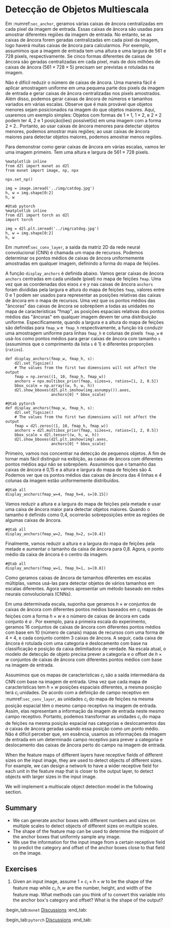 # Detecção de Objetos Multiescala


Em :numref:`sec_anchor`, geramos várias caixas de âncora centralizadas em cada pixel da imagem de entrada. Essas caixas de âncora são usadas para amostrar diferentes regiões da imagem de entrada. No entanto, se as caixas de âncora forem geradas centralizadas em cada pixel da imagem, logo haverá muitas caixas de âncora para calcularmos. Por exemplo, assumimos que a imagem de entrada tem uma altura e uma largura de 561 e 728 pixels, respectivamente. Se cinco formas diferentes de caixas de âncora são geradas centralizadas em cada pixel, mais de dois milhões de caixas de âncora ($561 \times 728 \times 5$) precisam ser previstas e rotuladas na imagem.

Não é difícil reduzir o número de caixas de âncora. Uma maneira fácil é aplicar amostragem uniforme em uma pequena parte dos pixels da imagem de entrada e gerar caixas de âncora centralizadas nos pixels amostrados. Além disso, podemos gerar caixas de âncora de números e tamanhos variados em várias escalas. Observe que é mais provável que objetos menores sejam posicionados na imagem do que objetos maiores. Aqui, usaremos um exemplo simples: Objetos com formas de $1 \times 1$, $1 \times 2$, e $2 \times 2$ podem ter 4, 2 e 1 posição(ões) possível(is) em uma imagem com a forma $2 \times 2$.. Portanto, ao usar caixas de âncora menores para detectar objetos menores, podemos amostrar mais regiões; ao usar caixas de âncora maiores para detectar objetos maiores, podemos amostrar menos regiões.

Para demonstrar como gerar caixas de âncora em várias escalas, vamos ler uma imagem primeiro. Tem uma altura e largura de $561 \times 728$ pixels.

```{.python .input}
%matplotlib inline
from d2l import mxnet as d2l
from mxnet import image, np, npx

npx.set_np()

img = image.imread('../img/catdog.jpg')
h, w = img.shape[0:2]
h, w
```

```{.python .input}
#@tab pytorch
%matplotlib inline
from d2l import torch as d2l
import torch

img = d2l.plt.imread('../img/catdog.jpg')
h, w = img.shape[0:2]
h, w
```


Em :numref:`sec_conv_layer`, a saída da matriz 2D da rede neural convolucional (CNN) é chamada
um mapa de recursos. Podemos determinar os pontos médios de caixas de âncora uniformemente amostradas
em qualquer imagem, definindo a forma do mapa de feições.

A função `display_anchors` é definida abaixo. Vamos gerar caixas de âncora `anchors` centradas em cada unidade (pixel) no mapa de feições `fmap`. Uma vez que as coordenadas dos eixos $x$ e $y$ nas caixas de âncora `anchors` foram divididas pela largura e altura do mapa de feições `fmap`, valores entre 0 e 1 podem ser usados ​​para representar as posições relativas das caixas de âncora em o mapa de recursos. Uma vez que os pontos médios das "âncoras" das caixas de âncora se sobrepõem a todas as unidades no mapa de características "fmap", as posições espaciais relativas dos pontos médios das "âncoras" em qualquer imagem devem ter uma distribuição uniforme. Especificamente, quando a largura e a altura do mapa de feições são definidas para `fmap_w` e` fmap_h` respectivamente, a função irá conduzir uma amostragem uniforme para linhas `fmap_h` e colunas de pixels` fmap_w` e usá-los como pontos médios para gerar caixas de âncora com tamanho `s` (assumimos que o comprimento da lista `s` é 1) e diferentes proporções (`ratios`).

```{.python .input}
def display_anchors(fmap_w, fmap_h, s):
    d2l.set_figsize()
    # The values from the first two dimensions will not affect the output
    fmap = np.zeros((1, 10, fmap_h, fmap_w))
    anchors = npx.multibox_prior(fmap, sizes=s, ratios=[1, 2, 0.5])
    bbox_scale = np.array((w, h, w, h))
    d2l.show_bboxes(d2l.plt.imshow(img.asnumpy()).axes,
                    anchors[0] * bbox_scale)
```

```{.python .input}
#@tab pytorch
def display_anchors(fmap_w, fmap_h, s):
    d2l.set_figsize()
    # The values from the first two dimensions will not affect the output
    fmap = d2l.zeros((1, 10, fmap_h, fmap_w))
    anchors = d2l.multibox_prior(fmap, sizes=s, ratios=[1, 2, 0.5])
    bbox_scale = d2l.tensor((w, h, w, h))
    d2l.show_bboxes(d2l.plt.imshow(img).axes,
                    anchors[0] * bbox_scale)
```

Primeiro, vamos nos concentrar na detecção de pequenos objetos. A fim de tornar mais fácil distinguir na exibição, as caixas de âncora com diferentes pontos médios aqui não se sobrepõem. Assumimos que o tamanho das caixas de âncora é 0,15 e a altura e largura do mapa de feições são 4. Podemos ver que os pontos médios das caixas de âncora das 4 linhas e 4 colunas da imagem estão uniformemente distribuídos.

```{.python .input}
#@tab all
display_anchors(fmap_w=4, fmap_h=4, s=[0.15])
```

Vamos reduzir a altura e a largura do mapa de feições pela metade e usar uma caixa de âncora maior para detectar objetos maiores. Quando o tamanho é definido como 0,4, ocorrerão sobreposições entre as regiões de algumas caixas de âncora.

```{.python .input}
#@tab all
display_anchors(fmap_w=2, fmap_h=2, s=[0.4])
```

Finalmente, vamos reduzir a altura e a largura do mapa de feições pela metade e aumentar o tamanho da caixa de âncora para 0,8. Agora, o ponto médio da caixa de âncora é o centro da imagem.

```{.python .input}
#@tab all
display_anchors(fmap_w=1, fmap_h=1, s=[0.8])
```


Como geramos caixas de âncora de tamanhos diferentes em escalas múltiplas, vamos usá-las para detectar objetos de vários tamanhos em escalas diferentes. Agora vamos apresentar um método baseado em redes neurais convolucionais (CNNs).

Em uma determinada escala, suponha que geramos $h \times w$ conjuntos de caixas de âncora com diferentes pontos médios baseados em $c_i$ mapas de feições com a forma $h \times w$ e o número de caixas de âncora em cada conjunto é $a$ . Por exemplo, para a primeira escala do experimento, geramos 16 conjuntos de caixas de âncora com diferentes pontos médios com base em 10 (número de canais) mapas de recursos com uma forma de $4 \times 4$, e cada conjunto contém 3 caixas de âncora.
A seguir, cada caixa de âncora é rotulada com uma categoria e deslocamento com base na classificação e posição da caixa delimitadora de verdade. Na escala atual, o modelo de detecção de objeto precisa prever a categoria e o offset de $h \times w$ conjuntos de caixas de âncora com diferentes pontos médios com base na imagem de entrada.

Assumimos que os mapas de características $c_i$ são a saída intermediária da CNN com base na imagem de entrada. Uma vez que cada mapa de características tem $h \times w$ posições espaciais diferentes, a mesma posição terá $c_i$ unidades. De acordo com a definição de campo receptivo em :numref:`sec_conv_layer`, as unidades $c_i$ do mapa de feições na mesma posição espacial têm o mesmo campo receptivo na imagem de entrada. Assim, elas representam a
informação da imagem de entrada neste mesmo campo receptivo. Portanto, podemos transformar as unidades $c_i$ do mapa de feições na mesma posição espacial nas categorias e deslocamentos das $a$ caixas de âncora geradas usando essa posição como um ponto médio. Não é difícil perceber que, em essência, usamos as informações da imagem de entrada em um determinado campo receptivo para prever a categoria e
deslocamento das caixas de âncora perto do campo na imagem de entrada.

When the feature maps of different layers have receptive fields of different sizes on the input image, they are used to detect objects of different sizes. For example, we can design a network to have a wider receptive field for each unit in the feature map that is closer to the output layer, to detect objects with larger sizes in the input image.

We will implement a multiscale object detection model in the following section.


## Summary

* We can generate anchor boxes with different numbers and sizes on multiple scales to detect objects of different sizes on multiple scales.
* The shape of the feature map can be used to determine the midpoint of the anchor boxes that uniformly sample any image.
* We use the information for the input image from a certain receptive field to predict the category and offset of the anchor boxes close to that field on the image.


## Exercises

1. Given an input image, assume $1 \times c_i \times h \times w$ to be the shape of the feature map while $c_i, h, w$ are the number, height, and width of the feature map. What methods can you think of to convert this variable into the anchor box's category and offset? What is the shape of the output?

:begin_tab:`mxnet`
[Discussions](https://discuss.d2l.ai/t/371)
:end_tab:

:begin_tab:`pytorch`
[Discussions](https://discuss.d2l.ai/t/1607)
:end_tab:
<!--stackedit_data:
eyJoaXN0b3J5IjpbLTc5OTY2NjU2NCwxODU1NjY2NzY3LDIwNT
Y0MDk1NzAsLTE3ODMzMjAzMF19
-->